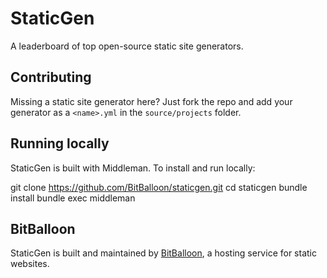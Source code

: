 # StaticGen

A leaderboard of top open-source static site generators.

## Contributing

Missing a static site generator here? Just fork the repo and add your generator
as a `<name>.yml` in the `source/projects` folder.

## Running locally

StaticGen is built with Middleman. To install and run locally:

   git clone https://github.com/BitBalloon/staticgen.git
   cd staticgen
   bundle install
   bundle exec middleman

## BitBalloon

StaticGen is built and maintained by [BitBalloon](https://www.bitballoon.com), a hosting service for static websites.
